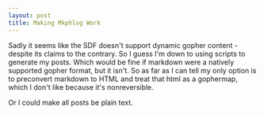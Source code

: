 ```yaml
---
layout: post
title: Making Mkphlog Work
---
```

Sadly it seems like the SDF doesn't support dynamic gopher content - despite its claims to the contrary. So I guess I'm down to using scripts to generate my posts. Which would be fine if markdown were a natively supported gopher
format, but it isn't. So as far as I can tell my only option is to preconvert markdown to HTML and treat that html as a gophermap, which I don't like because it's nonreversible.

Or I could make all posts be plain text.
